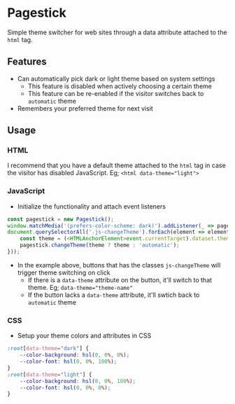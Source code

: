 # Pagestick
Simple theme switcher for web sites through a data attribute attached to the `html` tag.

## Features
* Can automatically pick dark or light theme based on system settings
    * This feature is disabled when actively choosing a certain theme
    * This feature can be re-enabled if the visitor switches back to `automatic` theme
* Remembers your preferred theme for next visit

## Usage
### HTML
I recommend that you have a default theme attached to the `html` tag in case the visitor has disabled JavaScript. Eg; `<html data-theme="light">`

### JavaScript
* Initialize the functionality and attach event listeners
```js
const pagestick = new Pagestick();
window.matchMedia('(prefers-color-scheme: dark)').addListener(_ => pagestick.changeTheme());
document.querySelectorAll('.js-changeTheme').forEach(element => element.addEventListener('click', event => {
    const theme = (<HTMLAnchorElement>event.currentTarget).dataset.theme;
    pagestick.changeTheme(theme ? theme : 'automatic');
}));
```
*  In the example above, buttons that has the classes `js-changeTheme` will trigger theme switching on click
    * If there is a `data-theme` attribute on the button, it'll switch to that theme. Eg; `data-theme="theme-name"`
    * If the button lacks a `data-theme` attribute, it'll swtich back to `automatic` theme

### CSS
* Setup your theme colors and attributes in CSS
```css
:root[data-theme="dark"] {
    --color-background: hsl(0, 0%, 0%);
    --color-font: hsl(0, 0%, 100%);
}
:root[data-theme="light"] {
    --color-background: hsl(0, 0%, 100%);
    --color-font: hsl(0, 0%, 0%);
}
```
